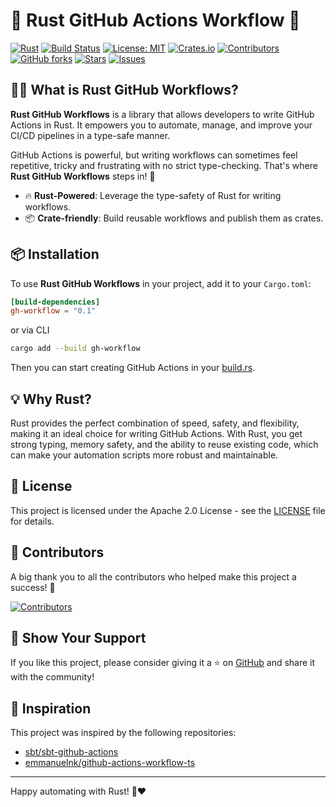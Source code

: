 # 🦀 Rust GitHub Actions Workflow 🚀

[![Rust](https://img.shields.io/badge/Language-Rust-blue?style=flat-square)](https://www.rust-lang.org)
[![Build Status](https://github.com/tailcallhq/rust-gh-workflow/actions/workflows/ci.yml/badge.svg?style=flat-square)](https://github.com/tailcallhq/rust-gh-workflow/actions)
[![License: MIT](https://img.shields.io/badge/License-MIT-green?style=flat-square)](https://opensource.org/licenses/MIT)
[![Crates.io](https://img.shields.io/crates/v/gh-workflow?style=flat-square)](https://crates.io/crates/gh-workflow)
[![Contributors](https://img.shields.io/github/contributors/tailcallhq/rust-gh-workflow?style=flat-square)](https://github.com/tailcallhq/rust-gh-workflow/graphs/contributors)
[![GitHub forks](https://img.shields.io/github/forks/tailcallhq/rust-gh-workflow?style=flat-square)](https://github.com/tailcallhq/rust-gh-workflow/network/members)
[![Stars](https://img.shields.io/github/stars/tailcallhq/rust-gh-workflow?style=flat-square)](https://github.com/tailcallhq/rust-gh-workflow/stargazers)
[![Issues](https://img.shields.io/github/issues/tailcallhq/rust-gh-workflow?style=flat-square)](https://github.com/tailcallhq/rust-gh-workflow/issues)

## 🧑‍💻 What is Rust GitHub Workflows?

**Rust GitHub Workflows** is a library that allows developers to write GitHub Actions in Rust. It empowers you to automate, manage, and improve your CI/CD pipelines in a type-safe manner.

GitHub Actions is powerful, but writing workflows can sometimes feel repetitive, tricky and frustrating with no strict type-checking. That's where **Rust GitHub Workflows** steps in! 🦾

- 🔥 **Rust-Powered**: Leverage the type-safety of Rust for writing workflows.
- 📦 **Crate-friendly**: Build reusable workflows and publish them as crates.

## 📦 Installation

To use **Rust GitHub Workflows** in your project, add it to your `Cargo.toml`:

```toml
[build-dependencies]
gh-workflow = "0.1"
```

or via CLI

```bash
cargo add --build gh-workflow
```

Then you can start creating GitHub Actions in your [build.rs](https://github.com/tailcallhq/rust-gh-workflow/blob/main/workspace/gh-workflow-gen/build.rs).

## 💡 Why Rust?

Rust provides the perfect combination of speed, safety, and flexibility, making it an ideal choice for writing GitHub Actions. With Rust, you get strong typing, memory safety, and the ability to reuse existing code, which can make your automation scripts more robust and maintainable.

## 📄 License

This project is licensed under the Apache 2.0 License - see the [LICENSE](LICENSE) file for details.

## 🙌 Contributors

A big thank you to all the contributors who helped make this project a success! 🙏

[![Contributors](https://contrib.rocks/image?repo=tailcallhq/rust-gh-workflow)](https://github.com/tailcallhq/rust-gh-workflow/graphs/contributors)

## 🌟 Show Your Support

If you like this project, please consider giving it a ⭐ on [GitHub](https://github.com/tailcallhq/rust-gh-workflow) and share it with the community!

## 🔗 Inspiration

This project was inspired by the following repositories:

- [sbt/sbt-github-actions](https://github.com/sbt/sbt-github-actions)
- [emmanuelnk/github-actions-workflow-ts](https://github.com/emmanuelnk/github-actions-workflow-ts)

---

Happy automating with Rust! 🦀❤️
